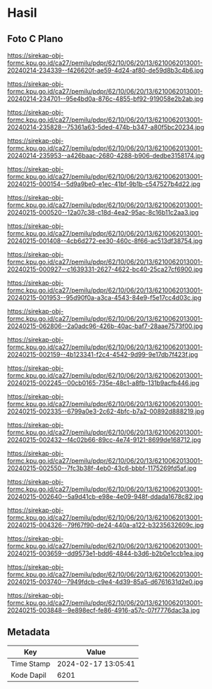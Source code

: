 # Hasil

## Foto C Plano

https://sirekap-obj-formc.kpu.go.id/ca27/pemilu/pdpr/62/10/06/20/13/6210062013001-20240214-234339--f426620f-ae59-4d24-af80-de59d8b3c4b6.jpg

https://sirekap-obj-formc.kpu.go.id/ca27/pemilu/pdpr/62/10/06/20/13/6210062013001-20240214-234701--95e4bd0a-876c-4855-bf92-919058e2b2ab.jpg

https://sirekap-obj-formc.kpu.go.id/ca27/pemilu/pdpr/62/10/06/20/13/6210062013001-20240214-235828--75361a63-5ded-474b-b347-a80f5bc20234.jpg

https://sirekap-obj-formc.kpu.go.id/ca27/pemilu/pdpr/62/10/06/20/13/6210062013001-20240214-235953--a426baac-2680-4288-b906-dedbe3158174.jpg

https://sirekap-obj-formc.kpu.go.id/ca27/pemilu/pdpr/62/10/06/20/13/6210062013001-20240215-000154--5d9a9be0-e1ec-41bf-9b1b-c547527b4d22.jpg

https://sirekap-obj-formc.kpu.go.id/ca27/pemilu/pdpr/62/10/06/20/13/6210062013001-20240215-000520--12a07c38-c18d-4ea2-95ac-8c16b11c2aa3.jpg

https://sirekap-obj-formc.kpu.go.id/ca27/pemilu/pdpr/62/10/06/20/13/6210062013001-20240215-001408--4cb6d272-ee30-460c-8f66-ac513df38754.jpg

https://sirekap-obj-formc.kpu.go.id/ca27/pemilu/pdpr/62/10/06/20/13/6210062013001-20240215-000927--c1639331-2627-4622-bc40-25ca27cf6900.jpg

https://sirekap-obj-formc.kpu.go.id/ca27/pemilu/pdpr/62/10/06/20/13/6210062013001-20240215-001953--95d90f0a-a3ca-4543-84e9-f5e17cc4d03c.jpg

https://sirekap-obj-formc.kpu.go.id/ca27/pemilu/pdpr/62/10/06/20/13/6210062013001-20240215-062806--2a0adc96-426b-40ac-baf7-28aae7573f00.jpg

https://sirekap-obj-formc.kpu.go.id/ca27/pemilu/pdpr/62/10/06/20/13/6210062013001-20240215-002159--4b123341-f2c4-4542-9d99-9e17db7f423f.jpg

https://sirekap-obj-formc.kpu.go.id/ca27/pemilu/pdpr/62/10/06/20/13/6210062013001-20240215-002245--00cb0165-735e-48c1-a8fb-131b9acfb446.jpg

https://sirekap-obj-formc.kpu.go.id/ca27/pemilu/pdpr/62/10/06/20/13/6210062013001-20240215-002335--6799a0e3-2c62-4bfc-b7a2-00892d888219.jpg

https://sirekap-obj-formc.kpu.go.id/ca27/pemilu/pdpr/62/10/06/20/13/6210062013001-20240215-002432--f4c02b66-89cc-4e74-9121-8699de168712.jpg

https://sirekap-obj-formc.kpu.go.id/ca27/pemilu/pdpr/62/10/06/20/13/6210062013001-20240215-002550--7fc3b38f-4eb0-43c6-bbbf-1175269fd5af.jpg

https://sirekap-obj-formc.kpu.go.id/ca27/pemilu/pdpr/62/10/06/20/13/6210062013001-20240215-002640--5a9d41cb-e98e-4e09-948f-ddada1678c82.jpg

https://sirekap-obj-formc.kpu.go.id/ca27/pemilu/pdpr/62/10/06/20/13/6210062013001-20240215-004326--79f67f90-de24-440a-a122-b3235632609c.jpg

https://sirekap-obj-formc.kpu.go.id/ca27/pemilu/pdpr/62/10/06/20/13/6210062013001-20240215-003659--dd9573e1-bdd6-4844-b3d6-b2b0e1ccb1ea.jpg

https://sirekap-obj-formc.kpu.go.id/ca27/pemilu/pdpr/62/10/06/20/13/6210062013001-20240215-003740--7949fdcb-c9e4-4d39-85a5-d6761631d2e0.jpg

https://sirekap-obj-formc.kpu.go.id/ca27/pemilu/pdpr/62/10/06/20/13/6210062013001-20240215-003848--9e898ecf-fe86-4916-a57c-07f7776dac3a.jpg


## Metadata

| Key        | Value               |
| ---------- | ------------------- |
| Time Stamp | 2024-02-17 13:05:41 |
| Kode Dapil | 6201                |



